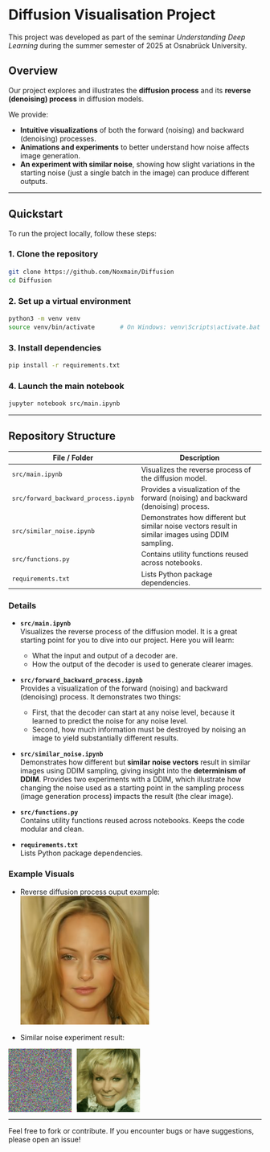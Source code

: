 # Diffusion Visualisation Project

This project was developed as part of the seminar *Understanding Deep Learning* during the summer semester of 2025 at Osnabrück University.

## Overview

Our project explores and illustrates the **diffusion process** and its **reverse (denoising) process** in diffusion models. 

We provide:
- **Intuitive visualizations** of both the forward (noising) and backward (denoising) processes.
- **Animations and experiments** to better understand how noise affects image generation.
- **An experiment with similar noise**, showing how slight variations in the starting noise (just a single batch in the image) can produce different outputs.

---

## Quickstart

To run the project locally, follow these steps:

### 1. Clone the repository

```bash
git clone https://github.com/Noxmain/Diffusion
cd Diffusion
```

### 2. Set up a virtual environment

```bash
python3 -m venv venv
source venv/bin/activate       # On Windows: venv\Scripts\activate.bat
```

### 3. Install dependencies

```bash
pip install -r requirements.txt
```

### 4. Launch the main notebook

```bash
jupyter notebook src/main.ipynb
```

---

## Repository Structure

| File / Folder                      | Description |
|-----------------------------------|-------------|
| `src/main.ipynb`                  | Visualizes the reverse process of the diffusion model. |
| `src/forward_backward_process.ipynb` | Provides a visualization of the forward (noising) and backward (denoising) process. |
| `src/similar_noise.ipynb`         | Demonstrates how different but similar noise vectors result in similar images using DDIM sampling. |
| `src/functions.py`                | Contains utility functions reused across notebooks. |
| `requirements.txt`                | Lists Python package dependencies. |

### Details

- **`src/main.ipynb`**  
  Visualizes the reverse process of the diffusion model. It is a great starting point for you to dive into our project. Here you will learn:
  - What the input and output of a decoder are.
  - How the output of the decoder is used to generate clearer images.

- **`src/forward_backward_process.ipynb`**  
  Provides a visualization of the forward (noising) and backward (denoising) process. It demonstrates two things:
  - First, that the decoder can start at any noise level, because it learned to predict the noise for any noise level.
  - Second, how much information must be destroyed by noising an image to yield substantially different results.

- **`src/similar_noise.ipynb`**  
  Demonstrates how different but **similar noise vectors** result in similar images using DDIM sampling, giving insight into the **determinism of DDIM**. Provides two experiments with a DDIM, which illustrate how changing the noise used as a starting point in the sampling process (image generation process) impacts the result (the clear image).

- **`src/functions.py`**  
  Contains utility functions reused across notebooks. Keeps the code modular and clean.

- **`requirements.txt`**  
  Lists Python package dependencies.


### Example Visuals

- Reverse diffusion process ouput example:  
![reverse-process-example](images/ddpm_9.png)

- Similar noise experiment result:

<div style="display: flex; gap: 10px; align-items: center;">
  <img src="images/ddim_2_noise.gif" alt="Different Noise Patches" width="25%">
  <img src="images/ddim_2_image.gif" alt="Different Output Images" width="25%">
</div>


---

Feel free to fork or contribute. If you encounter bugs or have suggestions, please open an issue!
